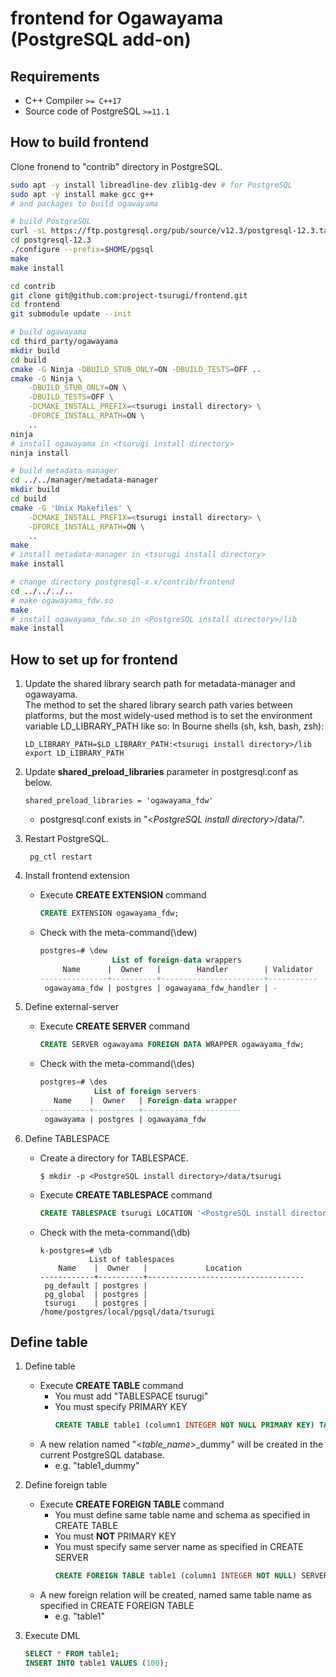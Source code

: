 # frontend for Ogawayama (PostgreSQL add-on)

## Requirements
* C++ Compiler `>= C++17`
* Source code of PostgreSQL `>=11.1`

## How to build frontend
Clone fronend to "contrib" directory in PostgreSQL.
```sh
sudo apt -y install libreadline-dev zlib1g-dev # for PostgreSQL
sudo apt -y install make gcc g++
# and packages to build ogawayama

# build PostgreSQL
curl -sL https://ftp.postgresql.org/pub/source/v12.3/postgresql-12.3.tar.bz2 | tar -xj
cd postgresql-12.3
./configure --prefix=$HOME/pgsql
make
make install

cd contrib
git clone git@github.com:project-tsurugi/frontend.git
cd frontend
git submodule update --init

# build ogawayama
cd third_party/ogawayama
mkdir build
cd build
cmake -G Ninja -DBUILD_STUB_ONLY=ON -DBUILD_TESTS=OFF ..
cmake -G Ninja \
	-DBUILD_STUB_ONLY=ON \
	-DBUILD_TESTS=OFF \
    -DCMAKE_INSTALL_PREFIX=<tsurugi install directory> \
    -DFORCE_INSTALL_RPATH=ON \
    ..
ninja
# install ogawayama in <tsurugi install directory>
ninja install 

# build metadata-manager
cd ../../manager/metadata-manager
mkdir build
cd build
cmake -G 'Unix Makefiles' \
    -DCMAKE_INSTALL_PREFIX=<tsurugi install directory> \
    -DFORCE_INSTALL_RPATH=ON \
    ..
make
# install metadata-manager in <tsurugi install directory>
make install

# change directory postgresql-x.x/contrib/frontend
cd ../../../..
# make ogawayama_fdw.so
make
# install ogawayama_fdw.so in <PostgreSQL install directory>/lib
make install
```

## How to set up for frontend

1. Update the shared library search path for metadata-manager and ogawayama.  
	The method to set the shared library search path varies between platforms, but the most widely-used method is to set the environment variable LD_LIBRARY_PATH like so: In Bourne shells (sh, ksh, bash, zsh):
	```
	LD_LIBRARY_PATH=$LD_LIBRARY_PATH:<tsurugi install directory>/lib
	export LD_LIBRARY_PATH
	```

1. Update **shared_preload_libraries** parameter in postgresql.conf as below.
	```
    shared_preload_libraries = 'ogawayama_fdw'
	```
   * postgresql.conf exists in "<*PostgreSQL install directory*>/data/".

		
1. Restart PostgreSQL.
	```
     pg_ctl restart
	```

1. Install frontend extension
	* Execute **CREATE EXTENSION** command
		```sql
		CREATE EXTENSION ogawayama_fdw;
		```
	* Check with the meta-command(\dew)
		```sql
		postgres=# \dew
                        List of foreign-data wrappers
             Name      |  Owner   |        Handler        | Validator
		---------------+----------+-----------------------+-----------
 		 ogawayama_fdw | postgres | ogawayama_fdw_handler | -
		```

1. Define external-server
	* Execute **CREATE SERVER** command
		```sql
		CREATE SERVER ogawayama FOREIGN DATA WRAPPER ogawayama_fdw;
		```
	* Check with the meta-command(\des)
		```sql
		postgres=# \des
                    List of foreign servers
   		   Name    |  Owner   | Foreign-data wrapper
		-----------+----------+----------------------
 		 ogawayama | postgres | ogawayama_fdw
		```

1. Define TABLESPACE
	* Create a directory for TABLESPACE.
		```
		$ mkdir -p <PostgreSQL install directory>/data/tsurugi
		```
	* Execute **CREATE TABLESPACE** command
		```sql
		CREATE TABLESPACE tsurugi LOCATION '<PostgreSQL install directory>/data/tsurugi';
		```
	* Check with the meta-command(\db)
		```
		k-postgres=# \db
                   List of tablespaces
			Name    |  Owner   |             Location
		------------+----------+-----------------------------------
		 pg_default | postgres |
		 pg_global  | postgres |
		 tsurugi    | postgres | /home/postgres/local/pgsql/data/tsurugi
		```

## Define table

1. Define table
	* Execute **CREATE TABLE** command
		* You must add "TABLESPACE tsurugi"
		* You must specify PRIMARY KEY
			```sql
			CREATE TABLE table1 (column1 INTEGER NOT NULL PRIMARY KEY) TABLESPACE tsurugi;
			```
	* A new relation named "<*table_name*>_dummy" will be created in the current PostgreSQL database.
		* e.g. "table1_dummy"

1. Define foreign table
	* Execute **CREATE FOREIGN TABLE** command
		* You must define same table name and schema as specified in CREATE TABLE
		* You must **NOT** PRIMARY KEY
		* You must specify same server name as specified in CREATE SERVER
			```sql
			CREATE FOREIGN TABLE table1 (column1 INTEGER NOT NULL) SERVER ogawayama;
			```
	* A new foreign relation will be created, named same table name as specified in CREATE FOREIGN TABLE
		* e.g. "table1"

1. Execute DML

	```sql
	SELECT * FROM table1;
	INSERT INTO table1 VALUES (100);
	```
